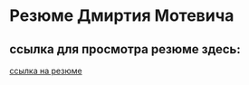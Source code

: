 # Резюме Дмиртия Мотевича

## ссылка для просмотра резюме здесь:

[ссылка на резюме](https://dimstorm-84.github.io/Resume/)
